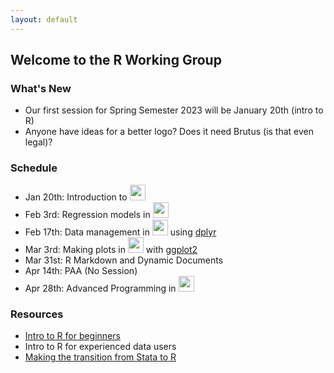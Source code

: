 ```yaml
---
layout: default
---
```


## Welcome to the R Working Group

### **What's New**

* Our first session for Spring Semester 2023 will be January 20th (intro to R)
* Anyone have ideas for a better logo?  Does it need Brutus (is that even legal)?


### **Schedule**


* Jan 20th: Introduction to <img src="https://www.r-project.org/logo/Rlogo.png" width="25">
* Feb 3rd: Regression models in <img src="https://www.r-project.org/logo/Rlogo.png" width="25">
* Feb 17th: Data management in <img src="https://www.r-project.org/logo/Rlogo.png" width="25"> using [dplyr](https://dplyr.tidyverse.org/)
* Mar 3rd: Making plots in <img src="https://www.r-project.org/logo/Rlogo.png" width="25"> with [ggplot2](https://ggplot2.tidyverse.org/)
* Mar 31st: R Markdown and Dynamic Documents
* Apr 14th: PAA (No Session)
* Apr 28th: Advanced Programming in <img src="https://www.r-project.org/logo/Rlogo.png" width="25">


### **Resources**

* [Intro to R for beginners](intro_r/intro_h.html)
* Intro to R for experienced data users
* [Making the transition from Stata to R](transition2R/transition2R.html)


